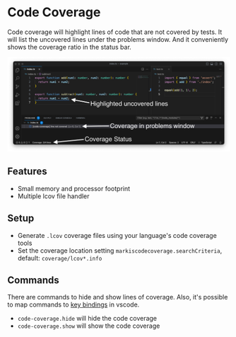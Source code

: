 # Code Coverage

Code coverage will highlight lines of code that are not covered by tests. It will list the uncovered lines under the problems window. And it conveniently shows the coverage ratio in the status bar.

![Demo](images/demo.png)

## Features

* Small memory and processor footprint
* Multiple lcov file handler

## Setup

* Generate `.lcov` coverage files using your language's code coverage tools
* Set the coverage location setting `markiscodecoverage.searchCriteria`, default: `coverage/lcov*.info`

## Commands

There are commands to hide and show lines of coverage. Also, it's possible to map commands to [key bindings](https://code.visualstudio.com/docs/getstarted/keybindings) in vscode.

* `code-coverage.hide` will hide the code coverage
* `code-coverage.show` will show the code coverage
